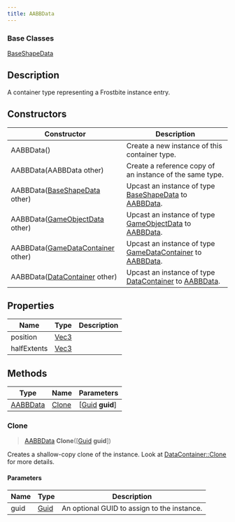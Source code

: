 ```yaml
---
title: AABBData
---
```

### Base Classes

[BaseShapeData](BaseShapeData)

## Description

A container type representing a Frostbite instance entry.

## Constructors

| Constructor                                                         | Description                                                                                             |
| ------------------------------------------------------------------- | ------------------------------------------------------------------------------------------------------- |
| AABBData()                                                          | Create a new instance of this container type.                                                           |
| AABBData(AABBData other)                                            | Create a reference copy of an instance of the same type.                                                |
| AABBData([BaseShapeData](BaseShapeData) other)                      | Upcast an instance of type [BaseShapeData](BaseShapeData) to [AABBData](AABBData).                      |
| AABBData([GameObjectData](GameObjectData) other)                    | Upcast an instance of type [GameObjectData](GameObjectData) to [AABBData](AABBData).                    |
| AABBData([GameDataContainer](GameDataContainer) other)              | Upcast an instance of type [GameDataContainer](GameDataContainer) to [AABBData](AABBData).              |
| AABBData([DataContainer](/vext/ref/shared/class/datacontainer) other) | Upcast an instance of type [DataContainer](/vext/ref/shared/class/datacontainer) to [AABBData](AABBData). |

## Properties

| Name        | Type                              | Description |
| ----------- | --------------------------------- | ----------- |
| position    | [Vec3](/vext/ref/shared/class/Vec3) |             |
| halfExtents | [Vec3](/vext/ref/shared/class/Vec3) |             |

## Methods

| Type                 | Name            | Parameters                                     |
| -------------------- | --------------- | ---------------------------------------------- |
| [AABBData](AABBData) | [Clone](#clone) | \[[Guid](/vext/ref/shared/class/guid) **guid**\] |

### Clone

> [AABBData](AABBData) **Clone**(\[[Guid](/vext/ref/shared/class/guid) **guid**\])

Creates a shallow-copy clone of the instance. Look at [DataContainer::Clone](/vext/ref/shared/class/datacontainer#clone) for more details.

#### Parameters

| Name | Type         | Description                                 |
| ---- | ------------ | ------------------------------------------- |
| guid | [Guid](Guid) | An optional GUID to assign to the instance. |
